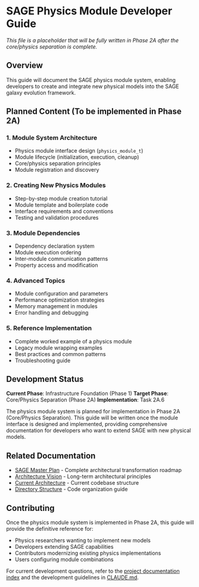# SAGE Physics Module Developer Guide

*This file is a placeholder that will be fully written in Phase 2A after the core/physics separation is complete.*

## Overview

This guide will document the SAGE physics module system, enabling developers to create and integrate new physical models into the SAGE galaxy evolution framework.

## Planned Content (To be implemented in Phase 2A)

### 1. Module System Architecture
- Physics module interface design (`physics_module_t`)
- Module lifecycle (initialization, execution, cleanup)
- Core/physics separation principles
- Module registration and discovery

### 2. Creating New Physics Modules
- Step-by-step module creation tutorial
- Module template and boilerplate code
- Interface requirements and conventions
- Testing and validation procedures

### 3. Module Dependencies
- Dependency declaration system
- Module execution ordering
- Inter-module communication patterns
- Property access and modification

### 4. Advanced Topics
- Module configuration and parameters
- Performance optimization strategies
- Memory management in modules
- Error handling and debugging

### 5. Reference Implementation
- Complete worked example of a physics module
- Legacy module wrapping examples
- Best practices and common patterns
- Troubleshooting guide

## Development Status

**Current Phase**: Infrastructure Foundation (Phase 1)
**Target Phase**: Core/Physics Separation (Phase 2A)
**Implementation**: Task 2A.6

The physics module system is planned for implementation in Phase 2A (Core/Physics Separation). This guide will be written once the module interface is designed and implemented, providing comprehensive documentation for developers who want to extend SAGE with new physical models.

## Related Documentation

- [SAGE Master Plan](../log/sage-master-plan.md) - Complete architectural transformation roadmap
- [Architecture Vision](../log/sage-architecture-vision.md) - Long-term architectural principles
- [Current Architecture](../log/architecture.md) - Current codebase structure
- [Directory Structure](directory-structure.md) - Code organization guide

## Contributing

Once the physics module system is implemented in Phase 2A, this guide will provide the definitive reference for:

- Physics researchers wanting to implement new models
- Developers extending SAGE capabilities
- Contributors modernizing existing physics implementations
- Users configuring module combinations

For current development questions, refer to the [project documentation index](quick-reference.md) and the development guidelines in [CLAUDE.md](../CLAUDE.md).